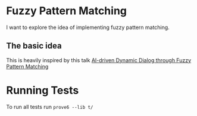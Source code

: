 # Fuzzy Pattern Matching

I want to explore the idea of implementing fuzzy pattern matching.

## The basic idea

This is heavily inspired by this talk [AI-driven Dynamic Dialog through Fuzzy Pattern Matching](https://www.youtube.com/watch?v=tAbBID3N64A&t)

# Running Tests

To run all tests run `prove6 --lib t/`
